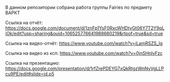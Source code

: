 В данном репозитории собрана работа группы Fairies по предмету ВАРКТ

Ссылка на отчёт:
https://docs.google.com/document/d/1znFp1YsF0RxcWHDtyGt06Y7T2Y9qLiOk/edit?usp=sharing&ouid=106525776641988680219&rtpof=true&sd=true

Ссылка на видео-отчёт:
https://www.youtube.com/watch?v=iLamRSZS_lg

Ссылка на видео из ксп:
https://www.youtube.com/watch?v=0jnSHnIvFzc

Ссылка на презентацию:
https://docs.google.com/presentation/d/1rfZrePDEYG7xQkRtgzWnNyVgLLPcu9PE/edit#slide=id.p5
